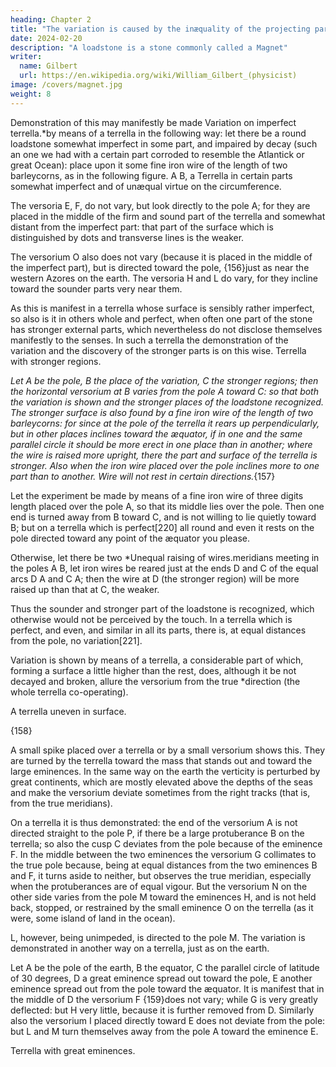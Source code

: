 ```yaml
---
heading: Chapter 2
title: "The variation is caused by the inæquality of the projecting parts of the Earth"
date: 2024-02-20
description: "A loadstone is a stone commonly called a Magnet"
writer:
  name: Gilbert
  url: https://en.wikipedia.org/wiki/William_Gilbert_(physicist)
image: /covers/magnet.jpg
weight: 8
---
```





Demonstration of this may manifestly be made Variation on imperfect terrella.*by means of a terrella in the following way: let there be a round loadstone somewhat imperfect in some part, and impaired by decay (such an one we had with a certain part corroded to resemble the Atlantick or great Ocean): place upon it some fine iron wire of the length of two barleycorns, as in the following figure. A B, a Terrella in certain parts somewhat imperfect and of unæqual virtue on the circumference. 

The versoria E, F, do not vary, but look directly to the pole A; for they are placed in the middle of the firm and sound part of the terrella and somewhat distant from the imperfect part: that part of the surface which is distinguished by dots and transverse lines is the weaker. 

The versorium O also does not vary (because it is placed in the middle of the imperfect part), but is directed toward the pole, {156}just as near the western Azores on the earth. The versoria H and L do vary, for they incline toward the sounder parts very near them. 

As this is manifest in a terrella whose surface is sensibly rather imperfect, so also is it in others whole and perfect, when often one part of the stone has stronger external parts, which nevertheless do not disclose themselves manifestly to the senses. In such a terrella the demonstration of the variation and the discovery of the stronger parts is on this wise. Terrella with stronger regions.

*Let A be the pole, B the place of the variation, C the stronger regions; then the horizontal versorium at B varies from the pole A toward C: so that both the variation is shown and the stronger places of the loadstone recognized. The stronger surface is also found by a fine iron wire of the length of two barleycorns: for since at the pole of the terrella it rears up perpendicularly, but in other places inclines toward the æquator, if in one and the same parallel circle it should be more erect in one place than in another; where the wire is raised more upright, there the part and surface of the terrella is stronger. Also when the iron wire placed over the pole inclines more to one part than to another. Wire will not rest in certain directions.*{157}

Let the experiment be made by means of a fine iron wire of three digits length placed over the pole A, so that its middle lies over the pole. Then one end is turned away from B toward C, and is not willing to lie quietly toward B; but on a terrella which is perfect[220] all round and even it rests on the pole directed toward any point of the æquator you please. 

Otherwise, let there be two *Unequal raising of wires.meridians meeting in the poles A B, let iron wires be reared just at the ends D and C of the equal arcs D A and C A; then the wire at D (the stronger region) will be more raised up than that at C, the weaker.

Thus the sounder and stronger part of the loadstone is recognized, which otherwise would not be perceived by the touch. In a terrella which is perfect, and even, and similar in all its parts, there is, at equal distances from the pole, no variation[221]. 

Variation is shown by means of a terrella, a considerable part of which, forming a surface a little higher than the rest, does, although it be not decayed and broken, allure the versorium from the true *direction (the whole terrella co-operating).

A terrella uneven in surface.

{158}


A small spike placed over a terrella or by a small versorium shows this. They are turned by the terrella toward the mass that stands out and toward the large eminences. In the same way on the earth the verticity is perturbed by great continents, which are mostly elevated above the depths of the seas and make the versorium deviate sometimes from the right tracks (that is, from the true meridians). 

On a terrella it is thus demonstrated: the end of the versorium A is not directed straight to the pole P, if there be a large protuberance B on the terrella; so also the cusp C deviates from the pole because of the eminence F. In the middle between the two eminences the versorium G collimates to the true pole because, being at equal distances from the two eminences B and F, it turns aside to neither, but observes the true meridian, especially when the protuberances are of equal vigour. But the versorium N on the other side varies from the pole M toward the eminences H, and is not held back, stopped, or restrained by the small eminence O on the terrella (as it were, some island of land in the ocean). 

L, however, being unimpeded, is directed to the pole M. The variation is demonstrated in another way on a terrella, just as on the earth. 

Let A be the pole of the earth, B the equator, C the parallel circle of latitude of 30 degrees, D a great eminence spread out toward the pole, E another eminence spread out from the pole toward the æquator. It is manifest that in the middle of D the versorium F {159}does not vary; while G is very greatly deflected: but H very little, because it is further removed from D. Similarly also the versorium I placed directly toward E does not deviate from the pole: but L and M turn themselves away from the pole A toward the eminence E.

Terrella with great eminences.


